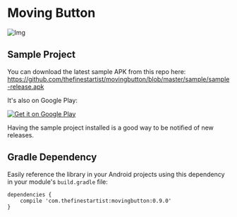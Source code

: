 # Moving Button

![Img](https://github.com/thefinestartist/movingbutton/blob/master/etc/preview.gif)

## Sample Project

You can download the latest sample APK from this repo here: https://github.com/thefinestartist/movingbutton/blob/master/sample/sample-release.apk

It's also on Google Play:

<a href="https://play.google.com/store/apps/details?id=com.thefinestartist.movingbutton.sample">
  <img alt="Get it on Google Play"
       src="https://developer.android.com/images/brand/en_generic_rgb_wo_60.png" />
</a>

Having the sample project installed is a good way to be notified of new releases.

## Gradle Dependency

Easily reference the library in your Android projects using this dependency in your module's `build.gradle` file:

```Gradle (In Process)
dependencies {
    compile 'com.thefinestartist:movingbutton:0.9.0'
}
```
